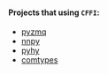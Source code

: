 #### Projects that using `CFFI`: 
* [pyzmq](https://github.com/zeromq/pyzmq)
* [nnpy](https://github.com/nanomsg/nnpy)
* [pyhy](https://github.com/someburner/pyhy)
* [comtypes](https://github.com/enthought/comtypes)
